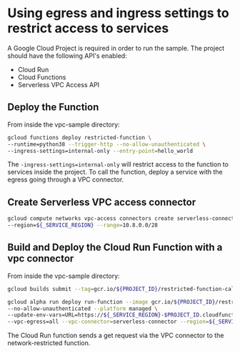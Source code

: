 # Using egress and ingress settings to restrict access to services 

A Google Cloud Project is required in order to run the sample. The project should have the following API's enabled:

* Cloud Run
* Cloud Functions
* Serverless VPC Access API 

## Deploy the Function 

From inside the vpc-sample directory:

```sh
gcloud functions deploy restricted-function \
--runtime=python38 --trigger-http --no-allow-unauthenticated \
--ingress-settings=internal-only --entry-point=hello_world
```

The `-ingress-settings=internal-only` will restrict access to the function to services inside the project.  To call the function, deploy a service with the egress going through a VPC connector.

## Create Serverless VPC access connector

```sh
gcloud compute networks vpc-access connectors create serverless-connector \
--region=${_SERVICE_REGION} --range=10.8.0.0/28
```

## Build and Deploy the Cloud Run Function with a vpc connector

From inside the vpc-sample directory:

```sh
gcloud builds submit --tag=gcr.io/${PROJECT_ID}/restricted-function-caller . 
```

```sh
gcloud alpha run deploy run-function --image gcr.io/${PROJECT_ID}/restricted-function-caller \
--no-allow-unauthenticated --platform managed \
--update-env-vars=URL=https://${_SERVICE_REGION}-$PROJECT_ID.cloudfunctions.net/restricted-function-caller \
--vpc-egress=all --vpc-connector=serverless-connector --region=${_SERVICE_REGION}
```

The Cloud Run function sends a get request via the VPC connector to the network-restricted function.
